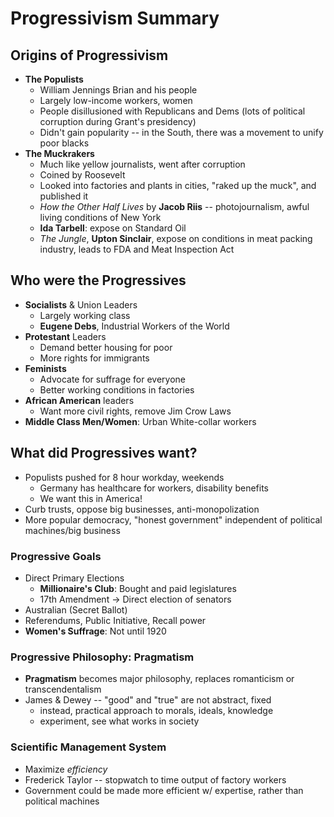 # Progressivism Summary

## Origins of Progressivism
* **The Populists**
    - William Jennings Brian and his people
    - Largely low-income workers, women
    - People disillusioned with Republicans and Dems (lots of political corruption during Grant's presidency)
    - Didn't gain popularity -- in the South, there was a movement to unify poor blacks 
* **The Muckrakers**
    - Much like yellow journalists, went after corruption
    - Coined by Roosevelt
    - Looked into factories and plants in cities, "raked up the muck", and published it
    - _How the Other Half Lives_ by **Jacob Riis** -- photojournalism, awful living conditions of New York
    - **Ida Tarbell**: expose on Standard Oil
    - _The Jungle_, **Upton Sinclair**, expose on conditions in meat packing industry, leads to FDA and Meat Inspection Act

## Who were the Progressives
* **Socialists** & Union Leaders
    - Largely working class
    - **Eugene Debs**, Industrial Workers of the World
* **Protestant** Leaders
    - Demand better housing for poor
    - More rights for immigrants
* **Feminists**
    - Advocate for suffrage for everyone
    - Better working conditions in factories
* **African American** leaders
    - Want more civil rights, remove Jim Crow Laws
* **Middle Class Men/Women**: Urban White-collar workers


## What did Progressives want?
* Populists pushed for 8 hour workday, weekends
    - Germany has healthcare for workers, disability benefits
    - We want this in America!
* Curb trusts, oppose big businesses, anti-monopolization
* More popular democracy, "honest government" independent of political machines/big business

### Progressive Goals
* Direct Primary Elections
    - **Millionaire's Club**: Bought and paid legislatures
    - 17th Amendment → Direct election of senators
* Australian (Secret Ballot)
* Referendums, Public Initiative, Recall power
* **Women's Suffrage**: Not until 1920


### Progressive Philosophy: Pragmatism
* **Pragmatism** becomes major philosophy, replaces romanticism or transcendentalism
* James & Dewey -- "good" and "true" are not abstract, fixed
    - instead, practical approach to morals, ideals, knowledge
    - experiment, see what works in society


### Scientific Management System
* Maximize _efficiency_
* Frederick Taylor -- stopwatch to time output of factory workers
* Government could be made more efficient w/ expertise, rather than political machines
